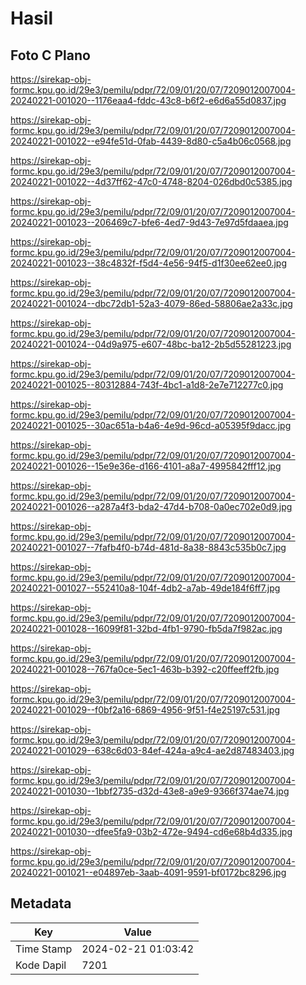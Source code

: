 # Hasil

## Foto C Plano

https://sirekap-obj-formc.kpu.go.id/29e3/pemilu/pdpr/72/09/01/20/07/7209012007004-20240221-001020--1176eaa4-fddc-43c8-b6f2-e6d6a55d0837.jpg

https://sirekap-obj-formc.kpu.go.id/29e3/pemilu/pdpr/72/09/01/20/07/7209012007004-20240221-001022--e94fe51d-0fab-4439-8d80-c5a4b06c0568.jpg

https://sirekap-obj-formc.kpu.go.id/29e3/pemilu/pdpr/72/09/01/20/07/7209012007004-20240221-001022--4d37ff62-47c0-4748-8204-026dbd0c5385.jpg

https://sirekap-obj-formc.kpu.go.id/29e3/pemilu/pdpr/72/09/01/20/07/7209012007004-20240221-001023--206469c7-bfe6-4ed7-9d43-7e97d5fdaaea.jpg

https://sirekap-obj-formc.kpu.go.id/29e3/pemilu/pdpr/72/09/01/20/07/7209012007004-20240221-001023--38c4832f-f5d4-4e56-94f5-d1f30ee62ee0.jpg

https://sirekap-obj-formc.kpu.go.id/29e3/pemilu/pdpr/72/09/01/20/07/7209012007004-20240221-001024--dbc72db1-52a3-4079-86ed-58806ae2a33c.jpg

https://sirekap-obj-formc.kpu.go.id/29e3/pemilu/pdpr/72/09/01/20/07/7209012007004-20240221-001024--04d9a975-e607-48bc-ba12-2b5d55281223.jpg

https://sirekap-obj-formc.kpu.go.id/29e3/pemilu/pdpr/72/09/01/20/07/7209012007004-20240221-001025--80312884-743f-4bc1-a1d8-2e7e712277c0.jpg

https://sirekap-obj-formc.kpu.go.id/29e3/pemilu/pdpr/72/09/01/20/07/7209012007004-20240221-001025--30ac651a-b4a6-4e9d-96cd-a05395f9dacc.jpg

https://sirekap-obj-formc.kpu.go.id/29e3/pemilu/pdpr/72/09/01/20/07/7209012007004-20240221-001026--15e9e36e-d166-4101-a8a7-4995842fff12.jpg

https://sirekap-obj-formc.kpu.go.id/29e3/pemilu/pdpr/72/09/01/20/07/7209012007004-20240221-001026--a287a4f3-bda2-47d4-b708-0a0ec702e0d9.jpg

https://sirekap-obj-formc.kpu.go.id/29e3/pemilu/pdpr/72/09/01/20/07/7209012007004-20240221-001027--7fafb4f0-b74d-481d-8a38-8843c535b0c7.jpg

https://sirekap-obj-formc.kpu.go.id/29e3/pemilu/pdpr/72/09/01/20/07/7209012007004-20240221-001027--552410a8-104f-4db2-a7ab-49de184f6ff7.jpg

https://sirekap-obj-formc.kpu.go.id/29e3/pemilu/pdpr/72/09/01/20/07/7209012007004-20240221-001028--16099f81-32bd-4fb1-9790-fb5da7f982ac.jpg

https://sirekap-obj-formc.kpu.go.id/29e3/pemilu/pdpr/72/09/01/20/07/7209012007004-20240221-001028--767fa0ce-5ec1-463b-b392-c20ffeeff2fb.jpg

https://sirekap-obj-formc.kpu.go.id/29e3/pemilu/pdpr/72/09/01/20/07/7209012007004-20240221-001029--f0bf2a16-6869-4956-9f51-f4e25197c531.jpg

https://sirekap-obj-formc.kpu.go.id/29e3/pemilu/pdpr/72/09/01/20/07/7209012007004-20240221-001029--638c6d03-84ef-424a-a9c4-ae2d87483403.jpg

https://sirekap-obj-formc.kpu.go.id/29e3/pemilu/pdpr/72/09/01/20/07/7209012007004-20240221-001030--1bbf2735-d32d-43e8-a9e9-9366f374ae74.jpg

https://sirekap-obj-formc.kpu.go.id/29e3/pemilu/pdpr/72/09/01/20/07/7209012007004-20240221-001030--dfee5fa9-03b2-472e-9494-cd6e68b4d335.jpg

https://sirekap-obj-formc.kpu.go.id/29e3/pemilu/pdpr/72/09/01/20/07/7209012007004-20240221-001021--e04897eb-3aab-4091-9591-bf0172bc8296.jpg


## Metadata

| Key        | Value               |
| ---------- | ------------------- |
| Time Stamp | 2024-02-21 01:03:42 |
| Kode Dapil | 7201                |



